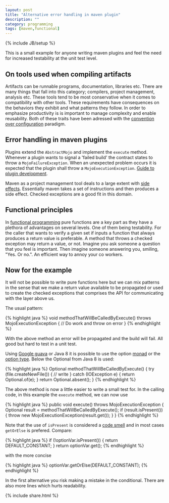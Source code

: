 ```yaml
---
layout: post
title: "Alternative error handling in maven plugin"
description: ""
category: programming
tags: [maven,functional]
---
```

{% include JB/setup %}

This is a small example for anyone writing maven plugins and feel the need for
increased testability at the unit test level.

## On tools used when compiling artifacts

Artifacts can be runnable programs, documentation, libraries etc. There are many
things that fall into this category; compilers, project management, analysis
etc. These tools tend to be most conservative when it comes to compatibility
with other tools. These requirements have consequences on the behaviors they
exhibit and what patterns they follow. In order to emphasize productivity is is
important to manage complexity and enable reusability. Both of these traits have
been adressed with the [convention over
configuration](https://en.wikipedia.org/wiki/Convention%5Fover%5Fconfiguration)
paradigm.

## Error handling in maven plugins

Plugins extend the `AbstractMojo` and implement the `execute` method.  Whenever
a plugin wants to signal a 'failed build' the contract states to throw a
`MojoFailureException`. When an unexpected problem occurs it is expected that
the plugin shall throw a `MojoExecutionException`. [Guide to plugin
development](https://maven.apache.org/guides/plugin/guide-java-plugin-development.html).

Maven as a project management tool deals to a large extent with [side
effects](https://en.wikipedia.org/wiki/Side%5Feffect%5F%27computer%5Fscience%28).
Essentially maven takes a set of instructions and then produces a side effect.
Checked exceptions are a good fit in this domain.

## Functional principles

In [functional
programming](https://en.wikipedia.org/wiki/Functional%5Fprogramming) pure
functions are a key part as they have a plethora of advantages on several
levels. One of them being testability. For the caller that wants to verify a
given set if inputs a function that always produces a return value is
preferable. A method that throws a checked exception may return a value, or not.
Imagine you ask someone a question that you feel is important. Then imagine
someone answering you, smiling, "Yes. Or no.". An efficient way to annoy your co
workers.

## Now for the example

It will not be possible to write pure functions here but we can mix patterns in
the sense that we make a return value available to be propagated or used to
create the checked exceptions that comprises the API for communicating with the
layer above us.

The usual pattern:

{% highlight java %}
void methodThatWillBeCalledByExecute() throws MojoExecutionException {
    // Do work and throw on error
}
{% endhighlight %}

With the above method an error will be propagated and the build will fail. All
good but hard to test in a unit test.

Using [Google guava](https://github.com/google/guava) or Java 8 it is possible
to use the option
[monad](https://en.wikipedia.org/wiki/Monad%5F%27functional%5Fprogramming%28) or
the [option type](https://en.wikipedia.org/wiki/Option%5Ftype). Below the
Optional from Java 8 is used:

{% highlight java %}
Optional<IOException> methodThatWillBeCalledByExecute() {
    try (file.createNewFile()) {
      // write
    } catch (IOException e) {
      return Optional.of(e);
    }
    return Optional.absent();
}
{% endhighlight %}

The above method is now a little easier to write a small test for. In the calling code, in this example the `execute` method, we can now use

{% highlight java %}
public void execute() throws MojoExecutionException {
  Optional<IOException> result = methodThatWillBeCalledByExecute();
    if (result.isPresent()) {
      throw new MojoExecutionException(result.get());
    }
}
{% endhighlight %}

Note that the use of `isPresent` is considered a [code
smell](http://mail.openjdk.java.net/pipermail/lambda-dev/2012-September/005982.html)
and in most cases `getOrElse` is prefered. Compare:

{% highlight java %}
if (!optionVar.isPresent()) {
  return DEFAULT_CONSTANT;
}
return optionVar.get();
{% endhighlight %}

with the more concise

{% highlight java %}
optionVar.getOrElse(DEFAULT_CONSTANT);
{% endhighlight %}

In the first alternative you risk making a mistake in the conditional. There are
also more lines which hurts readability.


{% include share.html %}
